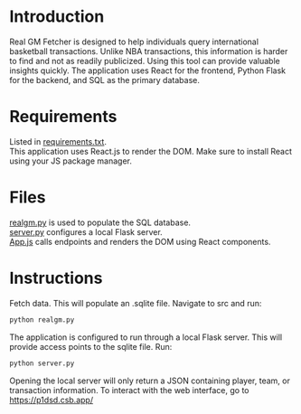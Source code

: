 # Introduction
Real GM Fetcher is designed to help individuals query international basketball transactions. Unlike NBA transactions, this information is harder to find and not as readily publicized. Using this tool can provide valuable insights quickly. The application uses React for the frontend, Python Flask for the backend, and SQL as the primary database. 

# Requirements
Listed in [requirements.txt](requirements.txt).  
This application uses React.js to render the DOM. Make sure to install React using your JS package manager.

# Files
[realgm.py](src/realgm.py) is used to populate the SQL database.  
[server.py](src/server.py) configures a local Flask server.   
[App.js](src/App.js) calls endpoints and renders the DOM using React components.

# Instructions  
Fetch data. This will populate an .sqlite file. Navigate to src and run:  
```python
python realgm.py
```
The application is configured to run through a local Flask server. This will provide access points to the sqlite file. Run: 
```python
python server.py
```
Opening the local server will only return a JSON containing player, team, or transaction information. To interact with the web interface, go to https://p1dsd.csb.app/
